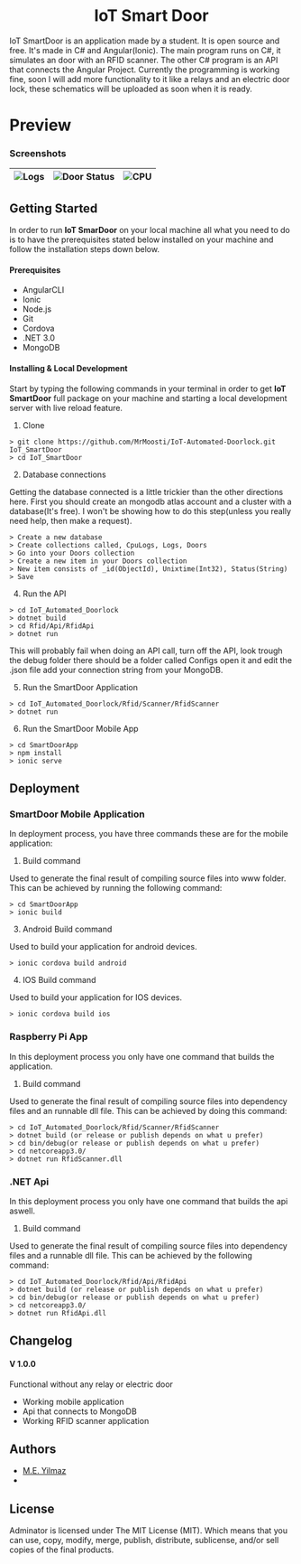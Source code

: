 <h1  align="center">IoT Smart Door</h1>

IoT SmartDoor is an application made by a student. It is open source and free. It's made in C# and Angular(Ionic). The main program runs on C#, it simulates an door with an RFID scanner. The other C# program is an API that connects the Angular Project. Currently the programming is working fine, soon I will add more functionality to it like a relays and an electric door lock, these schematics will be uploaded as soon when it is ready.

# Preview

### Screenshots

| ![Logs](https://i.imgur.com/94lNXbr.png) | ![Door Status](https://i.imgur.com/pHafkkd.png) | ![CPU](https://i.imgur.com/nF1aycl.png) |
| ---------------------------------------- | ----------------------------------------------- | --------------------------------------- |


## Getting Started

In order to run **IoT SmarDoor** on your local machine all what you need to do is to have the prerequisites stated below installed on your machine and follow the installation steps down below.

#### Prerequisites

- AngularCLI
- Ionic
- Node.js
- Git
- Cordova
- .NET 3.0
- MongoDB

#### Installing & Local Development

Start by typing the following commands in your terminal in order to get **IoT SmartDoor** full package on your machine and starting a local development server with live reload feature.

1. Clone

```
> git clone https://github.com/MrMoosti/IoT-Automated-Doorlock.git IoT_SmartDoor
> cd IoT_SmartDoor
```

2. Database connections

Getting the database connected is a little trickier than the other directions here. First you should create an mongodb atlas account and a cluster with a database(It's free). I won't be showing how to do this step(unless you really need help, then make a request).

```
> Create a new database
> Create collections called, CpuLogs, Logs, Doors
> Go into your Doors collection
> Create a new item in your Doors collection
> New item consists of _id(ObjectId), Unixtime(Int32), Status(String)
> Save
```

4. Run the API

```
> cd IoT_Automated_Doorlock
> dotnet build
> cd Rfid/Api/RfidApi
> dotnet run
```

This will probably fail when doing an API call, turn off the API, look trough the debug folder there should be a folder called Configs open it and edit the .json file add your connection string from your MongoDB.

5. Run the SmartDoor Application

```
> cd IoT_Automated_Doorlock/Rfid/Scanner/RfidScanner
> dotnet run
```

6. Run the SmartDoor Mobile App

```
> cd SmartDoorApp
> npm install
> ionic serve
```

## Deployment

### SmartDoor Mobile Application

In deployment process, you have three commands these are for the mobile application:

1. Build command

Used to generate the final result of compiling source files into www folder. This can be achieved by running the following command:

```
> cd SmartDoorApp
> ionic build
```

3. Android Build command

Used to build your application for android devices.

```
> ionic cordova build android
```

4. IOS Build command

Used to build your application for IOS devices.

```
> ionic cordova build ios
```

### Raspberry Pi App

In this deployment process you only have one command that builds the application.

1. Build command

Used to generate the final result of compiling source files into dependency files and an runnable dll file. This can be achieved by doing this command:

```
> cd IoT_Automated_Doorlock/Rfid/Scanner/RfidScanner
> dotnet build (or release or publish depends on what u prefer)
> cd bin/debug(or release or publish depends on what u prefer)
> cd netcoreapp3.0/
> dotnet run RfidScanner.dll
```

### .NET Api

In this deployment process you only have one command that builds the api aswell.

1. Build command

Used to generate the final result of compiling source files into dependency files and a runnable dll file. This can be achieved by the following command:

```
> cd IoT_Automated_Doorlock/Rfid/Api/RfidApi
> dotnet build (or release or publish depends on what u prefer)
> cd bin/debug(or release or publish depends on what u prefer)
> cd netcoreapp3.0/
> dotnet run RfidApi.dll
```

## Changelog

#### V 1.0.0

Functional without any relay or electric door

- Working mobile application
- Api that connects to MongoDB
- Working RFID scanner application

## Authors

- [M.E. Yilmaz](https://www.meyilmaz.com)
-

## License

Adminator is licensed under The MIT License (MIT). Which means that you can use, copy, modify, merge, publish, distribute, sublicense, and/or sell copies of the final products.
